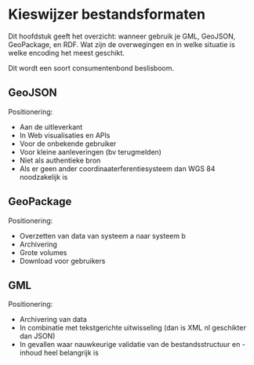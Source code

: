 # Kieswijzer bestandsformaten

Dit hoofdstuk geeft het overzicht: wanneer gebruik je GML, GeoJSON, GeoPackage, en RDF. Wat zijn de overwegingen en in welke situatie is welke encoding het meest geschikt. 

Dit wordt een soort consumentenbond beslisboom. 

## GeoJSON
Positionering: 
- Aan de uitleverkant
- In Web visualisaties en APIs
- Voor de onbekende gebruiker
- Voor kleine aanleveringen (bv terugmelden)
- Niet als authentieke bron
- Als er geen ander coordinaaterferentiesysteem dan WGS 84 noodzakelijk is

## GeoPackage
Positionering: 
- Overzetten van data van systeem a naar systeem b
- Archivering
- Grote volumes
- Download voor gebruikers

## GML
Positionering: 
- Archivering van data
- In combinatie met tekstgerichte uitwisseling (dan is XML nl geschikter dan JSON)
- In gevallen waar nauwkeurige validatie van de bestandsstructuur en -inhoud heel belangrijk is